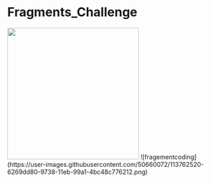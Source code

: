 
# Fragments_Challenge
<img src="images/challenge.JPG" width="300" />
![fragementcoding](https://user-images.githubusercontent.com/50660072/113762520-6269dd80-9738-11eb-99a1-4bc48c776212.png)

